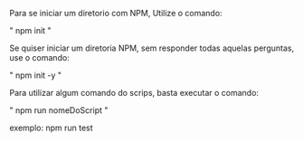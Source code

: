 Para se iniciar um diretorio com NPM, Utilize o comando:

" npm init "

Se quiser iniciar um diretoria NPM, sem responder todas aquelas perguntas, use o comando:

" npm init -y "

Para utilizar algum comando do scrips, basta executar o comando:

" npm run nomeDoScript "

exemplo: npm run test

